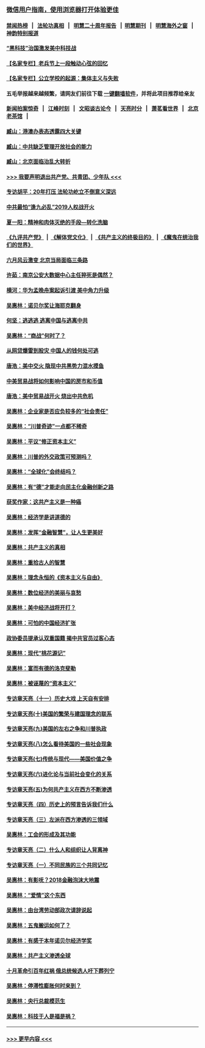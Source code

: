 ### [微信用户指南，使用浏览器打开体验更佳](https://github.com/gfw-breaker/banned-news1/blob/master/indexes/wechat-guide.md?t=0)
#### [禁闻热榜](热点新闻.md?t=0)  &nbsp;&nbsp;|&nbsp;&nbsp; [法轮功真相](https://github.com/gfw-breaker/truth/blob/master/README.md?t=0) &nbsp;&nbsp;|&nbsp;&nbsp; [明慧二十周年报告](https://github.com/gfw-breaker/mh-reports/blob/master/README.md?t=0) &nbsp;&nbsp;|&nbsp;&nbsp;[明慧期刊](https://github.com/gfw-breaker/mh-qikan) &nbsp;&nbsp;|&nbsp;&nbsp; [明慧海外之窗](https://github.com/gfw-breaker/mh-news/blob/master/README.md?t=0) &nbsp;&nbsp;|&nbsp;&nbsp; [神韵特别报道](https://github.com/gfw-breaker/mh-news/blob/master/shenyun.md?t=0)
#### [“黑科技”治国激发美中科技战](../pages/nsc423/n11638056.md?t=02030601) 
#### [【名家专栏】老兵节上一段触动心弦的回忆](../pages/nsc423/n11646016.md?t=02030601) 
#### [【名家专栏】公立学校的起源：集体主义与失败](../pages/nsc423/n11601833.md?t=02030601) 
#### 五毛举报越来越频繁，请网友们前往下载 [一键翻墙软件](https://github.com/gfw-breaker/ssr-accounts)，并将此项目推荐给亲友
#### [新闻拍案惊奇](https://github.com/gfw-breaker/banned-news1/blob/master/pages/link4.md) &nbsp;&nbsp;|&nbsp;&nbsp; [江峰时刻](https://github.com/gfw-breaker/banned-news1/blob/master/pages/link4.md) &nbsp;&nbsp;|&nbsp;&nbsp; [文昭谈古论今](https://github.com/gfw-breaker/banned-news1/blob/master/pages/link4.md) &nbsp;&nbsp;|&nbsp;&nbsp; [天亮时分](https://github.com/gfw-breaker/banned-news1/blob/master/pages/link4.md) &nbsp;&nbsp;|&nbsp;&nbsp; [萧茗看世界](https://github.com/gfw-breaker/banned-news1/blob/master/pages/link4.md) &nbsp;&nbsp;|&nbsp;&nbsp; [北京老茶馆](https://github.com/gfw-breaker/banned-news1/blob/master/pages/link4.md) &nbsp;&nbsp;|&nbsp;&nbsp; 
#### [臧山：港澳办表态透露四大关键](../pages/nsc423/n11421628.md?t=02030601) 
#### [臧山：中共缺乏管理开放社会的能力](../pages/nsc423/n11407457.md?t=02030601) 
#### [臧山：北京面临治乱大转折](../pages/nsc423/n11406895.md?t=02030601) 
#### [>>> 我要声明退出共产党、共青团、少年队 <<<](https://github.com/begood0513/goodnews/blob/master/quit/letter.md) 
#### [专访胡平：20年打压 法轮功屹立不倒意义深远](../pages/nsc423/n11398800.md?t=02030601) 
#### [中共最怕“逢九必乱”2019人权战开火](../pages/nsc423/n11385248.md?t=02030601) 
#### [夏一阳：精神和肉体灭绝的手段—转化洗脑](../pages/nsc423/n11368250.md?t=02030601) 
#### [《九评共产党》](https://github.com/begood0513/9ping.md/blob/master/README.md) &nbsp;|&nbsp; [《解体党文化》](../../../../jtdwh.md/blob/master/README.md)  &nbsp;|&nbsp; [《共产主义的终极目的》](../../../../gczydzjmd.md/blob/master/README.md) &nbsp;|&nbsp; [《魔鬼在统治我们的世界》](../../../../mgztzwmdsj.md/blob/master/README.md) 
#### [六月风云激变 北京当局面临三条路](../pages/nsc423/n11313668.md?t=02030601) 
#### [许茹：南京公安大数据中心主任猝死是偶然？](../pages/nsc423/n11064744.md?t=02030601) 
#### [横河：华为孟晚舟案起诉引渡 美中角力升级](../pages/nsc423/n11027230.md?t=02030601) 
#### [吴惠林：诺贝尔奖让海耶克翻身](../pages/nsc423/n10890049.md?t=02030601) 
#### [何坚：逃逃逃 逃离中国与逃离中共](../pages/nsc423/n10592891.md?t=02030601) 
#### [吴惠林：“商战”何时了？](../pages/nsc423/n10573558.md?t=02030601) 
#### [从网贷爆雷到股灾 中国人的钱何处可逃](../pages/nsc423/n10572800.md?t=02030601) 
#### [唐浩：美中交火 隐现中共黑势力混水摸鱼](../pages/nsc423/n10544040.md?t=02030601) 
#### [中美贸易战将如何影响中国的房市和币值](../pages/nsc423/n10543697.md?t=02030601) 
#### [唐浩：美中贸易战开火 烧出中共危机](../pages/nsc423/n10540126.md?t=02030601) 
#### [吴惠林：企业家是否应负较多的“社会责任”](../pages/nsc423/n10535022.md?t=02030601) 
#### [吴惠林：“川普奇迹”一点都不稀奇](../pages/nsc423/n10512808.md?t=02030601) 
#### [吴惠林：平议“修正资本主义”](../pages/nsc423/n10495724.md?t=02030601) 
#### [吴惠林：川普的外交政策可预测吗？](../pages/nsc423/n10462387.md?t=02030601) 
#### [吴惠林：“全球化”会终结吗？](../pages/nsc423/n10452838.md?t=02030601) 
#### [吴惠林：有“德”才能走向民主化金融创新之路](../pages/nsc423/n10432292.md?t=02030601) 
#### [获奖作家：这共产主义是一种癌](../pages/nsc423/n10431541.md?t=02030601) 
#### [吴惠林：经济学是讲道德的](../pages/nsc423/n10398014.md?t=02030601) 
#### [吴惠林：发挥“金融智慧”，让人生更美好](../pages/nsc423/n10375019.md?t=02030601) 
#### [吴惠林：共产主义的真相](../pages/nsc423/n10351394.md?t=02030601) 
#### [吴惠林：重拾古人的智慧](../pages/nsc423/n10337691.md?t=02030601) 
#### [吴惠林：理念永恒的《资本主义与自由》](../pages/nsc423/n10316274.md?t=02030601) 
#### [吴惠林：数位经济的美丽与哀愁](../pages/nsc423/n10292946.md?t=02030601) 
#### [吴惠林：美中经济战将开打？](../pages/nsc423/n10258825.md?t=02030601) 
#### [吴惠林：可怕的中国经济扩张](../pages/nsc423/n10219147.md?t=02030601) 
#### [政协委员提承认双重国籍 揭中共官员过客心态](../pages/nsc423/n10208809.md?t=02030601) 
#### [吴惠林：现代“桃花源记”](../pages/nsc423/n10185234.md?t=02030601) 
#### [吴惠林：富而有德的洛克斐勒](../pages/nsc423/n10142264.md?t=02030601) 
#### [吴惠林：被诬蔑的“资本主义”](../pages/nsc423/n10124816.md?t=02030601) 
#### [专访章天亮（十一）历史大戏 上天自有安排](../pages/nsc423/n10094905.md?t=02030601) 
#### [专访章天亮(十)美国的繁荣与建国理念的联系](../pages/nsc423/n10094899.md?t=02030601) 
#### [专访章天亮(九)美国的左右之争和川普执政](../pages/nsc423/n10094889.md?t=02030601) 
#### [专访章天亮(八)怎么看待美国的一些社会现象](../pages/nsc423/n10094857.md?t=02030601) 
#### [专访章天亮(七)传统与现代——美国价值之争](../pages/nsc423/n10093140.md?t=02030601) 
#### [专访章天亮(六)进化论与当前社会变化的关系](../pages/nsc423/n10092036.md?t=02030601) 
#### [专访章天亮(五)为何共产主义在西方不断渗透](../pages/nsc423/n10083620.md?t=02030601) 
#### [专访章天亮（四）历史上的预言告诉我们什么](../pages/nsc423/n10083606.md?t=02030601) 
#### [专访章天亮（三）左派在西方渗透的三领域](../pages/nsc423/n10081115.md?t=02030601) 
#### [吴惠林：工会的形成及其功能](../pages/nsc423/n10080633.md?t=02030601) 
#### [专访章天亮（二）什么人和组织让人背离神](../pages/nsc423/n10076637.md?t=02030601) 
#### [专访章天亮（一）不同民族的三个共同记忆](../pages/nsc423/n10074188.md?t=02030601) 
#### [吴惠林：有影呒？2018金融泡沫大地震](../pages/nsc423/n10040534.md?t=02030601) 
#### [吴惠林：“爱情”这个东西](../pages/nsc423/n10019423.md?t=02030601) 
#### [吴惠林：由台湾劳动部政次请辞说起](../pages/nsc423/n9979679.md?t=02030601) 
#### [吴惠林：五鬼搬运如何了？](../pages/nsc423/n9925338.md?t=02030601) 
#### [吴惠林：有感于本年诺贝尔经济学奖](../pages/nsc423/n9871883.md?t=02030601) 
#### [吴惠林：共产主义渗透全球](../pages/nsc423/n9812748.md?t=02030601) 
#### [十月革命引百年红祸 俄总统候选人吁下葬列宁](../pages/nsc423/n9810182.md?t=02030601) 
#### [吴惠林：停滞性膨胀何时来到？](../pages/nsc423/n9764136.md?t=02030601) 
#### [吴惠林：央行总裁模范生](../pages/nsc423/n9728134.md?t=02030601) 
#### [吴惠林：科技于人是福是祸？](../pages/nsc423/n9672982.md?t=02030601) 

----
#### [ >>> 更早内容 <<< ](../indexes/nsc423-earlier.md)
